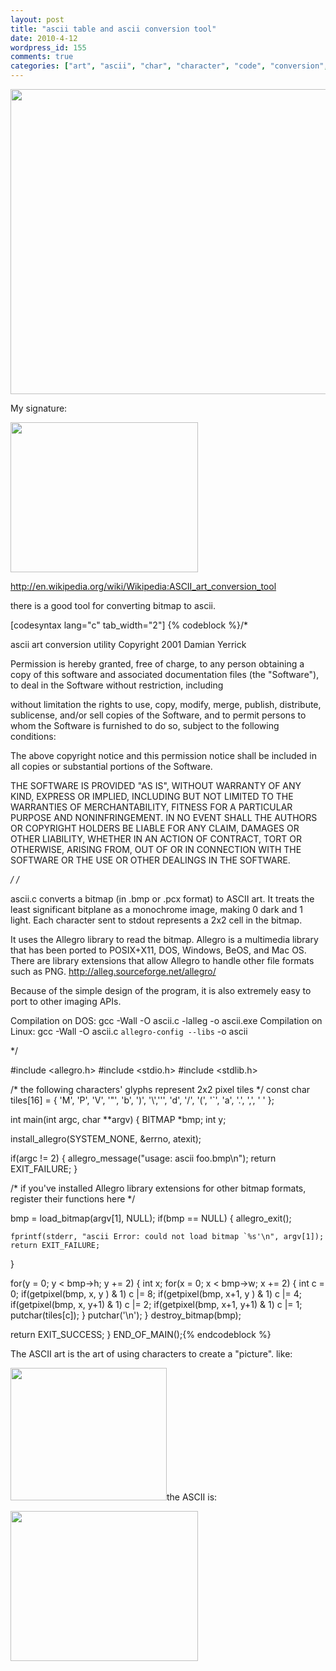 ```yaml
---
layout: post
title: "ascii table and ascii conversion tool"
date: 2010-4-12
wordpress_id: 155
comments: true
categories: ["art", "ascii", "char", "character", "code", "conversion", "see-hear", "tool", "word"]
---
```

<meta name="_edit_last" content="1" />
<meta name="views" content="1256" />
<meta name="_oembed_1182a4049c943374b18ea1ce87e40b3c" content="{{unknown}}" />
<meta name="_oembed_979ac7989e73a0be6ed3dcf372aa92ad" content="{{unknown}}" />
<meta name="_oembed_fcf398842b787ae9fd78decf2181807e" content="{{unknown}}" />
<meta name="_oembed_923c502f893a81beba9034f3ab2af40d" content="{{unknown}}" />
<a href="http://chillyc.info/wp-content/uploads/2010/04/12/ascii/asciifull.gif"><img class="aligncenter size-full wp-image-156" title="asciifull" src="http://chillyc.info/wp-content/uploads/2010/04/12/ascii/asciifull.gif" alt="" width="715" height="488"></a>

My signature:

<a href="http://chillyc.info/wp-content/uploads/2010/04/12/ascii/chillyc.png"><img class="aligncenter size-medium wp-image-166" title="chillyc" src="http://chillyc.info/wp-content/uploads/2010/04/12/ascii/chillyc-300x240.png" alt="" width="300" height="240"></a>

http://en.wikipedia.org/wiki/Wikipedia:ASCII_art_conversion_tool

there is a good tool for converting bitmap to ascii.

[codesyntax lang="c" tab_width="2"]
{% codeblock %}/*

ascii art conversion utility
Copyright 2001 Damian Yerrick

Permission is hereby granted, free of charge, to any person obtaining
a copy of this software and associated documentation files (the
"Software"), to deal in the Software without restriction, including

without limitation the rights to use, copy, modify, merge, publish,
distribute, sublicense, and/or sell copies of the Software, and to
permit persons to whom the Software is furnished to do so, subject to
the following conditions:

The above copyright notice and this permission notice shall be
included in all copies or substantial portions of the Software.

THE SOFTWARE IS PROVIDED "AS IS", WITHOUT WARRANTY OF ANY KIND,
EXPRESS OR IMPLIED, INCLUDING BUT NOT LIMITED TO THE WARRANTIES
OF MERCHANTABILITY, FITNESS FOR A PARTICULAR PURPOSE AND
NONINFRINGEMENT. IN NO EVENT SHALL THE AUTHORS OR COPYRIGHT HOLDERS
BE LIABLE FOR ANY CLAIM, DAMAGES OR OTHER LIABILITY, WHETHER IN
AN ACTION OF CONTRACT, TORT OR OTHERWISE, ARISING FROM, OUT OF
OR IN CONNECTION WITH THE SOFTWARE OR THE USE OR OTHER DEALINGS
IN THE SOFTWARE.

*/
/*

ascii.c converts a bitmap (in .bmp or .pcx format) to ASCII art.
It treats the least significant bitplane as a monochrome image,
making 0 dark and 1 light.  Each character sent to stdout represents
a 2x2 cell in the bitmap.

It uses the Allegro library to read the bitmap.  Allegro is a
multimedia library that has been ported to POSIX+X11, DOS, Windows,
BeOS, and Mac OS.  There are library extensions that allow Allegro
to handle other file formats such as PNG.
  http://alleg.sourceforge.net/allegro/

Because of the simple design of the program, it is also extremely
easy to port to other imaging APIs.

Compilation on DOS:
  gcc -Wall -O ascii.c -lalleg -o ascii.exe
Compilation on Linux:
  gcc -Wall -O ascii.c `allegro-config --libs` -o ascii

*/

#include &lt;allegro.h&gt;
#include &lt;stdio.h&gt;
#include &lt;stdlib.h&gt;

/* the following characters' glyphs represent 2x2 pixel tiles */
const char tiles[16] = {
  'M', 'P', 'V', '"',
  'b', ')', '\\','\'',
  'd', '/', '(', '`',
  'a', '.', ',', ' '
};

int main(int argc, char **argv)
{
  BITMAP *bmp;
  int y;

  install_allegro(SYSTEM_NONE, &amp;errno, atexit);

  if(argc != 2)
  {
    allegro_message("usage: ascii foo.bmp\n");
    return EXIT_FAILURE;
  }

  /* if you've installed Allegro library extensions for
     other bitmap formats, register their functions here */

  bmp = load_bitmap(argv[1], NULL);
  if(bmp == NULL)
  {
    allegro_exit();

    fprintf(stderr, "ascii Error: could not load bitmap `%s'\n", argv[1]);
    return EXIT_FAILURE;
  }

  for(y = 0; y &lt; bmp-&gt;h; y += 2)
  {
    int x;
    for(x = 0; x &lt; bmp-&gt;w; x += 2)
    {
      int c = 0;
      if(getpixel(bmp, x,   y  ) &amp; 1)
        c |= 8;
      if(getpixel(bmp, x+1, y  ) &amp; 1)
        c |= 4;
      if(getpixel(bmp, x,   y+1) &amp; 1)
        c |= 2;
      if(getpixel(bmp, x+1, y+1) &amp; 1)
        c |= 1;
      putchar(tiles[c]);
    }
    putchar('\n');
  }
  destroy_bitmap(bmp);

  return EXIT_SUCCESS;
} END_OF_MAIN();{% endcodeblock %}


The ASCII art is the art of using characters to create a "picture". like:

<a href="http://chillyc.info/wp-content/uploads/2010/04/12/ascii/Redwingblackbird1.jpg"><img class="aligncenter size-full wp-image-159" title="Redwingblackbird" src="http://chillyc.info/wp-content/uploads/2010/04/12/ascii/Redwingblackbird1.jpg" alt="" width="250" height="212"></a>the ASCII is:

<a href="http://chillyc.info/wp-content/uploads/2010/04/12/ascii/Screenshot.png"><img class="aligncenter size-medium wp-image-164" title="Screenshot" src="http://chillyc.info/wp-content/uploads/2010/04/12/ascii/Screenshot-300x240.png" alt="" width="300" height="240"></a>
